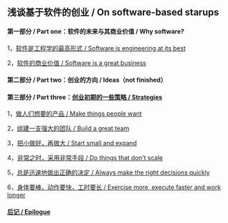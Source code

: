 ## 浅谈基于软件的创业 / On software-based starups

<!--#### [前言 / Prologue](https://github.com/linyingkui/startup/tree/master/intro/README.md)-->

#### 第一部分 / Part one：软件的未来与其商业价值 / Why software?

1，[软件是工程学的最高形式 / Software is engineering at its best](https://github.com/linyingkui/startup/tree/master/one/future/README.md)

2，[软件的商业价值 / Software is a great business](https://github.com/linyingkui/startup/tree/master/one/business/README.md)

<!--3，[软件的成功案例 / Successful software businesses](https://github.com/linyingkui/startup/tree/master/one/success/README.md)（not finished）-->

#### 第二部分 / Part two：创业的方向 / Ideas（not finished）

#### 第三部分 / Part three：[创业初期的一些策略 / Strategies](https://github.com/linyingkui/startup/tree/master/three/README.md)

1，[做人们想要的产品 / Make things people want](https://github.com/linyingkui/startup/tree/master/three/market-fit/README.md)

2，[组建一支强大的团队 / Build a great team](https://github.com/linyingkui/startup/tree/master/three/team/README.md)

3，[把小做好，再做大 / Start small and expand](https://github.com/linyingkui/startup/tree/master/three/start-small/README.md)

4，[非常之时，采用非常手段 / Do things that don't scale](https://github.com/linyingkui/startup/tree/master/three/not-scale/README.md)

5，[总是迅速地做出正确的决定 / Always make the right decisions quickly](https://github.com/linyingkui/startup/tree/master/three/decisions/README.md)

6，[身体要棒，动作要快，工时要长 / Exercise more, execute faster and work longer](https://github.com/linyingkui/startup/tree/master/three/quick/README.md)

#### [后记 / Epilogue](https://github.com/linyingkui/startup/tree/master/finale/README.md)
